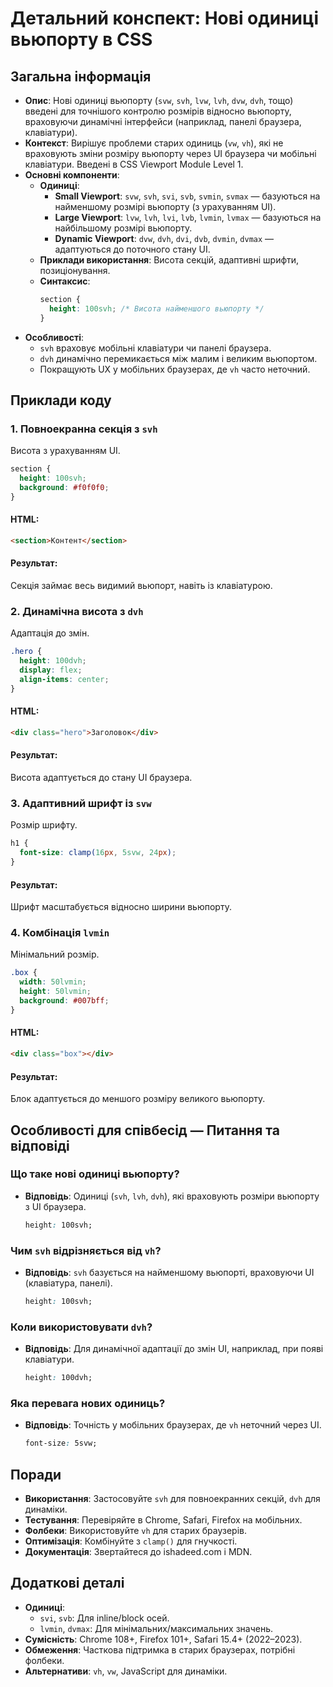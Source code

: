 # Детальний конспект: Нові одиниці вьюпорту в CSS

## Загальна інформація

- **Опис**: Нові одиниці вьюпорту (`svw`, `svh`, `lvw`, `lvh`, `dvw`, `dvh`, тощо) введені для точнішого контролю розмірів відносно вьюпорту, враховуючи динамічні інтерфейси (наприклад, панелі браузера, клавіатури).
- **Контекст**: Вирішує проблеми старих одиниць (`vw`, `vh`), які не враховують зміни розміру вьюпорту через UI браузера чи мобільні клавіатури. Введені в CSS Viewport Module Level 1.
- **Основні компоненти**:
  - **Одиниці**:
    - **Small Viewport**: `svw`, `svh`, `svi`, `svb`, `svmin`, `svmax` — базуються на найменшому розмірі вьюпорту (з урахуванням UI).
    - **Large Viewport**: `lvw`, `lvh`, `lvi`, `lvb`, `lvmin`, `lvmax` — базуються на найбільшому розмірі вьюпорту.
    - **Dynamic Viewport**: `dvw`, `dvh`, `dvi`, `dvb`, `dvmin`, `dvmax` — адаптуються до поточного стану UI.
  - **Приклади використання**: Висота секцій, адаптивні шрифти, позиціонування.
  - **Синтаксис**:
    ```css
    section {
      height: 100svh; /* Висота найменшого вьюпорту */
    }
    ```
- **Особливості**:
  - `svh` враховує мобільні клавіатури чи панелі браузера.
  - `dvh` динамічно перемикається між малим і великим вьюпортом.
  - Покращують UX у мобільних браузерах, де `vh` часто неточний.

## Приклади коду

### 1. Повноекранна секція з `svh`

Висота з урахуванням UI.

```css
section {
  height: 100svh;
  background: #f0f0f0;
}
```

#### HTML:

```html
<section>Контент</section>
```

#### Результат:

Секція займає весь видимий вьюпорт, навіть із клавіатурою.

### 2. Динамічна висота з `dvh`

Адаптація до змін.

```css
.hero {
  height: 100dvh;
  display: flex;
  align-items: center;
}
```

#### HTML:

```html
<div class="hero">Заголовок</div>
```

#### Результат:

Висота адаптується до стану UI браузера.

### 3. Адаптивний шрифт із `svw`

Розмір шрифту.

```css
h1 {
  font-size: clamp(16px, 5svw, 24px);
}
```

#### Результат:

Шрифт масштабується відносно ширини вьюпорту.

### 4. Комбінація `lvmin`

Мінімальний розмір.

```css
.box {
  width: 50lvmin;
  height: 50lvmin;
  background: #007bff;
}
```

#### HTML:

```html
<div class="box"></div>
```

#### Результат:

Блок адаптується до меншого розміру великого вьюпорту.

## Особливості для співбесід — Питання та відповіді

### Що таке нові одиниці вьюпорту?

- **Відповідь**: Одиниці (`svh`, `lvh`, `dvh`), які враховують розміри вьюпорту з UI браузера.
  ```css
  height: 100svh;
  ```

### Чим `svh` відрізняється від `vh`?

- **Відповідь**: `svh` базується на найменшому вьюпорті, враховуючи UI (клавіатура, панелі).
  ```css
  height: 100svh;
  ```

### Коли використовувати `dvh`?

- **Відповідь**: Для динамічної адаптації до змін UI, наприклад, при появі клавіатури.
  ```css
  height: 100dvh;
  ```

### Яка перевага нових одиниць?

- **Відповідь**: Точність у мобільних браузерах, де `vh` неточний через UI.
  ```css
  font-size: 5svw;
  ```

## Поради

- **Використання**: Застосовуйте `svh` для повноекранних секцій, `dvh` для динаміки.
- **Тестування**: Перевіряйте в Chrome, Safari, Firefox на мобільних.
- **Фолбеки**: Використовуйте `vh` для старих браузерів.
- **Оптимізація**: Комбінуйте з `clamp()` для гнучкості.
- **Документація**: Звертайтеся до ishadeed.com і MDN.

## Додаткові деталі

- **Одиниці**:
  - `svi`, `svb`: Для inline/block осей.
  - `lvmin`, `dvmax`: Для мінімальних/максимальних значень.
- **Сумісність**: Chrome 108+, Firefox 101+, Safari 15.4+ (2022–2023).
- **Обмеження**: Часткова підтримка в старих браузерах, потрібні фолбеки.
- **Альтернативи**: `vh`, `vw`, JavaScript для динаміки.
